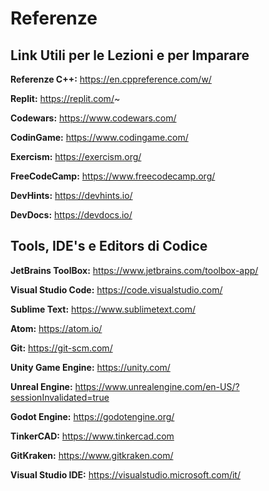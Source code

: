 # Referenze
## Link Utili per le Lezioni e per Imparare

**Referenze C++:** https://en.cppreference.com/w/

**Replit:** https://replit.com/~

**Codewars:** https://www.codewars.com/

**CodinGame:** https://www.codingame.com/

**Exercism:** https://exercism.org/

**FreeCodeCamp:** https://www.freecodecamp.org/

**DevHints:** https://devhints.io/

**DevDocs:** https://devdocs.io/

## Tools, IDE's e Editors di Codice

**JetBrains ToolBox:** https://www.jetbrains.com/toolbox-app/

**Visual Studio Code:** https://code.visualstudio.com/

**Sublime Text:** https://www.sublimetext.com/

**Atom:** https://atom.io/

**Git:** https://git-scm.com/

**Unity Game Engine:** https://unity.com/

**Unreal Engine:** https://www.unrealengine.com/en-US/?sessionInvalidated=true

**Godot Engine:** https://godotengine.org/

**TinkerCAD:** https://www.tinkercad.com

**GitKraken:** https://www.gitkraken.com/

**Visual Studio IDE:** https://visualstudio.microsoft.com/it/